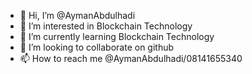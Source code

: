 - 👋 Hi, I’m @AymanAbdulhadi
- 👀 I’m interested in Blockchain Technology 
- 🌱 I’m currently learning Blockchain Technology 
- 💞️ I’m looking to collaborate on github 
- 📫 How to reach me 
@AymanAbdulhadi/08141655340
